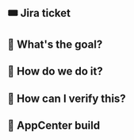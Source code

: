 ## 🎟️ **Jira ticket**
<!-- [PROJECT-XXXX](https://jira.tid.es/browse/PROJECT-XXX) Title -->

## 🥅 **What's the goal?**
<!--
Here is a description of what this pull request is about, with a brief text of the functionality or bug to be fixed. Use the following points to help you:
- Attach screenshots or videos to describe what you want to fix.
- If this ticket is part of a previous pull request or is related to other tickets, this is a good place to add the links.
-->

## 🚧 **How do we do it?**
<!--
Provide a description of the solution you have implemented.
- A list of steps would be ideal
- Indicate which files have the important changes
- You can indicate which files have trivial changes or which ones are not necessary to test. 
- May be this could be a good place to describe how the feature is tested (unit or UI) or justify the lack of tests if there is no one
-->

## 🧪 **How can I verify this?**
<!-- Adding some screenshots/gifs in order to demonstrate that it works could ease its verification. If it cannot be tested explain why. -->

## 🏑 **AppCenter build**
